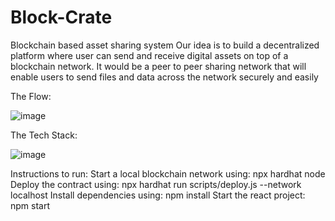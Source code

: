 # Block-Crate
Blockchain based asset sharing system
Our idea is to build a decentralized platform where user can send and receive digital assets on top of a blockchain network. It would be a peer to peer sharing network that will enable users to send files and data across the network securely and easily


The Flow:

![image](https://user-images.githubusercontent.com/52329525/201524435-f1a9c39a-0b1b-4103-9555-66ec64bd5f18.png)

The Tech Stack:

![image](https://user-images.githubusercontent.com/52329525/201524461-c65f7b2d-61f3-4b07-a760-85161ba960da.png)

Instructions to run:
Start a local blockchain network using: npx hardhat node
Deploy the contract using: npx hardhat run scripts/deploy.js --network localhost
Install dependencies using: npm install
Start the react project: npm start
